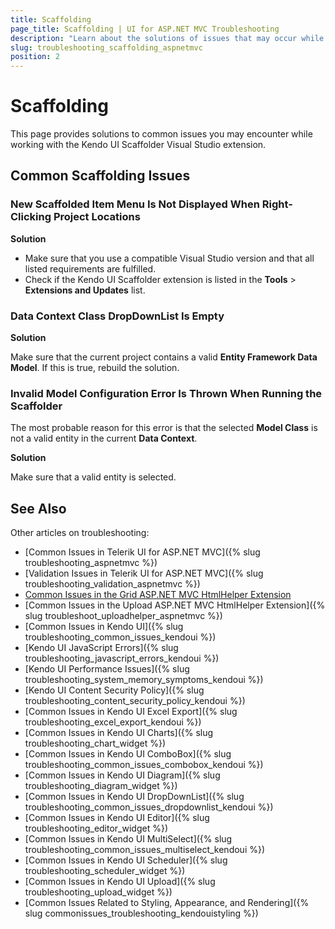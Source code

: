 ```yaml
---
title: Scaffolding
page_title: Scaffolding | UI for ASP.NET MVC Troubleshooting
description: "Learn about the solutions of issues that may occur while using the Kendo UI Scaffolder Visual Studio Extension."
slug: troubleshooting_scaffolding_aspnetmvc
position: 2
---
```


# Scaffolding

This page provides solutions to common issues you may encounter while working with the Kendo UI Scaffolder Visual Studio extension.

## Common Scaffolding Issues

### New Scaffolded Item Menu Is Not Displayed When Right-Clicking Project Locations

**Solution**

* Make sure that you use a compatible Visual Studio version and that all listed requirements are fulfilled.
* Check if the Kendo UI Scaffolder extension is listed in the **Tools** > **Extensions and Updates** list.

### Data Context Class DropDownList Is Empty

**Solution**

Make sure that the current project contains a valid **Entity Framework Data Model**. If this is true, rebuild the solution.

### Invalid Model Configuration Error Is Thrown When Running the Scaffolder

The most probable reason for this error is that the selected **Model Class** is not a valid entity in the current **Data Context**.

**Solution**

Make sure that a valid entity is selected.

## See Also

Other articles on troubleshooting:

* [Common Issues in Telerik UI for ASP.NET MVC]({% slug troubleshooting_aspnetmvc %})
* [Validation Issues in Telerik UI for ASP.NET MVC]({% slug troubleshooting_validation_aspnetmvc %})
* [Common Issues in the Grid ASP.NET MVC HtmlHelper Extension](/aspnet-mvc/helpers/grid/troubleshooting)
* [Common Issues in the Upload ASP.NET MVC HtmlHelper Extension]({% slug troubleshoot_uploadhelper_aspnetmvc %})
* [Common Issues in Kendo UI]({% slug troubleshooting_common_issues_kendoui %})
* [Kendo UI JavaScript Errors]({% slug troubleshooting_javascript_errors_kendoui %})
* [Kendo UI Performance Issues]({% slug troubleshooting_system_memory_symptoms_kendoui %})
* [Kendo UI Content Security Policy]({% slug troubleshooting_content_security_policy_kendoui %})
* [Common Issues in Kendo UI Excel Export]({% slug troubleshooting_excel_export_kendoui %})
* [Common Issues in Kendo UI Charts]({% slug troubleshooting_chart_widget %})
* [Common Issues in Kendo UI ComboBox]({% slug troubleshooting_common_issues_combobox_kendoui %})
* [Common Issues in Kendo UI Diagram]({% slug troubleshooting_diagram_widget %})
* [Common Issues in Kendo UI DropDownList]({% slug troubleshooting_common_issues_dropdownlist_kendoui %})
* [Common Issues in Kendo UI Editor]({% slug troubleshooting_editor_widget %})
* [Common Issues in Kendo UI MultiSelect]({% slug troubleshooting_common_issues_multiselect_kendoui %})
* [Common Issues in Kendo UI Scheduler]({% slug troubleshooting_scheduler_widget %})
* [Common Issues in Kendo UI Upload]({% slug troubleshooting_upload_widget %})
* [Common Issues Related to Styling, Appearance, and Rendering]({% slug commonissues_troubleshooting_kendouistyling %})
